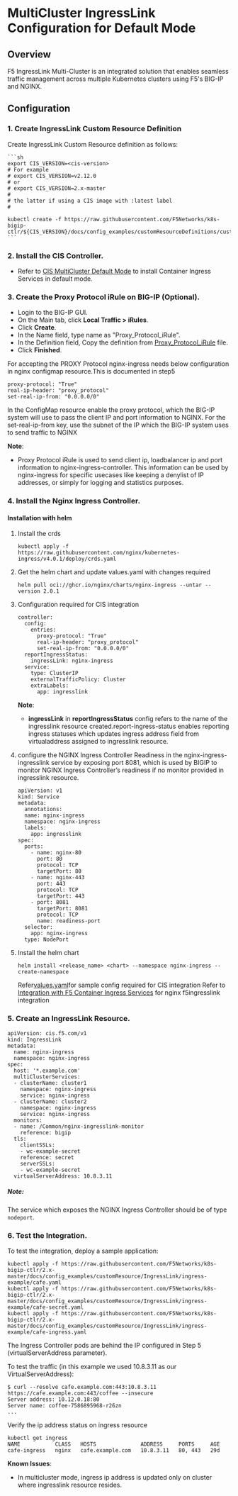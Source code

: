 # MultiCluster IngressLink Configuration for Default Mode

## Overview
F5 IngressLink Multi-Cluster is an integrated solution that enables seamless traffic management across multiple Kubernetes clusters using F5's BIG-IP and NGINX.

## Configuration

### 1. Create IngressLink Custom Resource Definition

Create IngressLink Custom Resource definition as follows:

    ```sh
    export CIS_VERSION=<cis-version>
    # For example
    # export CIS_VERSION=v2.12.0
    # or
    # export CIS_VERSION=2.x-master
    #
    # the latter if using a CIS image with :latest label
    #

    kubectl create -f https://raw.githubusercontent.com/F5Networks/k8s-bigip-ctlr/${CIS_VERSION}/docs/config_examples/customResourceDefinitions/customresourcedefinitions.yml
    ```
### 2. Install the CIS Controller.

* Refer to [CIS MultiCluster Default Mode](https://raw.githubusercontent.com/F5Networks/k8s-bigip-ctlr/2.x-master/docs/config_examples/multicluster/default-mode/README.md) to install Container Ingress Services in default mode.

### 3. Create the Proxy Protocol iRule on BIG-IP (Optional).

* Login to the BIG-IP GUI.
* On the Main tab, click **Local Traffic > iRules**.
* Click **Create**.
* In the Name field, type name as "Proxy_Protocol_iRule".
* In the Definition field, Copy the definition from [Proxy_Protocol_iRule](https://raw.githubusercontent.com/F5Networks/k8s-bigip-ctlr/2.x-master/docs/config_examples/customResource/IngressLink/Proxy_Protocol_iRule) file.
* Click **Finished**.

For accepting the PROXY Protocol nginx-ingress needs below configuration in nginx configmap resource.This is documented in step5
```
proxy-protocol: "True"
real-ip-header: "proxy_protocol"
set-real-ip-from: "0.0.0.0/0"

```
In the ConfigMap resource enable the proxy protocol, which the BIG-IP system will use to pass the client IP and port information to NGINX. For the set-real-ip-from key, use the subnet of the IP which the BIG-IP system uses to send traffic to NGINX

**Note**: 
* Proxy Protocol iRule is used to send client ip, loadbalancer ip and port information to nginx-ingress-controller. This information can be used by nginx-ingress for specific usecases like keeping a denylist of IP addresses, or simply for logging and statistics purposes.

### 4. Install the Nginx Ingress Controller.

#### Installation with helm

1. Install the crds
    ```
   kubectl apply -f https://raw.githubusercontent.com/nginx/kubernetes-ingress/v4.0.1/deploy/crds.yaml
   
   ```
2. Get the helm chart and update values.yaml with changes required
   ```
   helm pull oci://ghcr.io/nginx/charts/nginx-ingress --untar --version 2.0.1
   
    ```
3. Configuration required for CIS integration
    ```
    controller:
      config:
        entries:
          proxy-protocol: "True"
          real-ip-header: "proxy_protocol"
          set-real-ip-from: "0.0.0.0/0"
      reportIngressStatus:
        ingressLink: nginx-ingress
      service:
        type: ClusterIP
        externalTrafficPolicy: Cluster
        extraLabels:
          app: ingresslink
    ```
   **Note**: 
   * **ingressLink** in **reportIngressStatus** config refers to the name of the ingresslink resource created.report-ingress-status enables reporting ingress statuses which updates ingress address field from virtualaddress assigned to ingresslink resource. 
   
4. configure the NGINX Ingress Controller Readiness in the nginx-ingress-ingresslink service by exposing port 8081, which is used by BIGIP to monitor NGINX Ingress Controller’s readiness if no monitor provided in ingresslink resource.
    
    ```
    apiVersion: v1
    kind: Service
    metadata:
      annotations:
      name: nginx-ingress
      namespace: nginx-ingress
      labels:
        app: ingresslink
    spec:
      ports:
        - name: nginx-80
          port: 80
          protocol: TCP
          targetPort: 80
        - name: nginx-443
          port: 443
          protocol: TCP
          targetPort: 443
        - port: 8081
          targetPort: 8081
          protocol: TCP
          name: readiness-port
      selector:
        app: nginx-ingress
      type: NodePort
    ```

5. Install the helm chart
   ```
   helm install <release_name> <chart> --namespace nginx-ingress --create-namespace
    ```
   Refer[values.yaml](values.yaml)for sample config required for CIS integration
   Refer to [Integration with F5 Container Ingress Services](https://docs.nginx.com/nginx-ingress-controller/installation/integrations/f5-ingresslink/) for nginx f5ingresslink integration

### 5. Create an IngressLink Resource.

```
apiVersion: cis.f5.com/v1
kind: IngressLink
metadata:
  name: nginx-ingress
  namespace: nginx-ingress
spec:
  host: '*.example.com'
  multiClusterServices:
  - clusterName: cluster1
    namespace: nginx-ingress
    service: nginx-ingress
  - clusterName: cluster2
    namespace: nginx-ingress
    service: nginx-ingress
  monitors:
  - name: /Common/nginx-ingresslink-monitor
    reference: bigip 
  tls:
    clientSSLs:
    - wc-example-secret
    reference: secret
    serverSSLs:
    - wc-example-secret
  virtualServerAddress: 10.8.3.11
```
##### Note:

The service which exposes the NGINX Ingress Controller should be of type ``nodeport``.

### 6. Test the Integration.

To test the integration, deploy a sample application:

    kubectl apply -f https://raw.githubusercontent.com/F5Networks/k8s-bigip-ctlr/2.x-master/docs/config_examples/customResource/IngressLink/ingress-example/cafe.yaml
    kubectl apply -f https://raw.githubusercontent.com/F5Networks/k8s-bigip-ctlr/2.x-master/docs/config_examples/customResource/IngressLink/ingress-example/cafe-secret.yaml
    kubectl apply -f https://raw.githubusercontent.com/F5Networks/k8s-bigip-ctlr/2.x-master/docs/config_examples/customResource/IngressLink/ingress-example/cafe-ingress.yaml

The Ingress Controller pods are behind the IP configured in Step 5 (virtualServerAddress parameter).

To test the traffic (in this example we used 10.8.3.11 as our VirtualServerAddress):

    $ curl --resolve cafe.example.com:443:10.8.3.11 https://cafe.example.com:443/coffee --insecure
    Server address: 10.12.0.18:80
    Server name: coffee-7586895968-r26zn
    ...

Verify the ip address status on ingress resource
    
    kubectl get ingress
    NAME           CLASS   HOSTS              ADDRESS     PORTS     AGE
    cafe-ingress   nginx   cafe.example.com   10.8.3.11   80, 443   29d

**Known Issues**:
* In multicluster mode, ingress ip address is updated only on cluster where ingresslink resource resides.